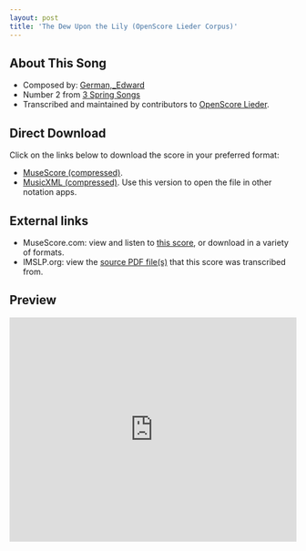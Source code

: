 ```yaml
---
layout: post
title: 'The Dew Upon the Lily (OpenScore Lieder Corpus)'
---
```


## About This Song

- Composed by: [German,_Edward](https://fourscoreandmore.org/openscore/lieder/German,_Edward)
- Number 2 from [3 Spring Songs](https://fourscoreandmore.org/openscore/lieder/German,_Edward/3_Spring_Songs)
- Transcribed and maintained by contributors to [OpenScore Lieder].

[OpenScore Lieder]: https://musescore.com/openscore-lieder-corpus

## Direct Download

Click on the links below to download the score in your preferred format:
- [MuseScore (compressed)](https://github.com/openscore/lieder/blob/main/scores/German,_Edward/3_Spring_Songs/2_The_Dew_Upon_the_Lily/lc6243838.mscz?raw=true).
- [MusicXML (compressed)](https://github.com/openscore/lieder/blob/main/scores/German,_Edward/3_Spring_Songs/2_The_Dew_Upon_the_Lily/lc6243838.mxl?raw=true). Use this version to open the file in other notation apps.

## External links

- MuseScore.com: view and listen to [this score][MuseScore], or download in a variety of formats.
- IMSLP.org: view the [source PDF file(s)][IMSLP] that this score was transcribed from.

[MuseScore]: https://musescore.com/score/6243838
[IMSLP]: https://imslp.org/wiki/Special:ReverseLookup/167819

## Preview

<iframe width="100%" height="394" src="https://musescore.com/openscore-lieder-corpus/scores/6243838/embed" frameborder="0" allowfullscreen allow="autoplay; fullscreen"></iframe>
